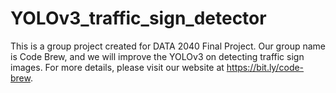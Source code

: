# YOLOv3_traffic_sign_detector
This is a group project created for DATA 2040 Final Project. Our group name is Code Brew, and we will improve the YOLOv3 on detecting traffic sign images. 
For more details, please visit our website at https://bit.ly/code-brew.
